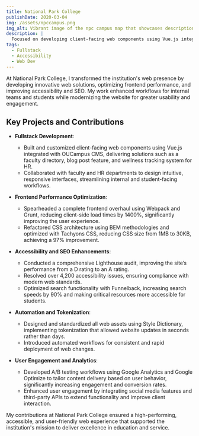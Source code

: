```yaml
---
title: National Park College
publishDate: 2020-03-04
img: /assets/npccampus.png
img_alt: Vibrant image of the npc campus map that showcases descriptions of each building.
description: |
  Focused on developing client-facing web components using Vue.js integrated with the OUCampus CMS, delivering features like a faculty directory, blog posts, and a wellness tracking system for HR.
tags:
  - Fullstack
  - Accessibility
  - Web Dev
---
```


At National Park College, I transformed the institution's web presence by developing innovative web solutions, optimizing frontend performance, and improving accessibility and SEO. My work enhanced workflows for internal teams and students while modernizing the website for greater usability and engagement.

## Key Projects and Contributions

- **Fullstack Development**:
    - Built and customized client-facing web components using Vue.js integrated with OUCampus CMS, delivering solutions such as a faculty directory, blog post feature, and wellness tracking system for HR.
    - Collaborated with faculty and HR departments to design intuitive, responsive interfaces, streamlining internal and student-facing workflows.

- **Frontend Performance Optimization**:
    - Spearheaded a complete frontend overhaul using Webpack and Grunt, reducing client-side load times by 1400%, significantly improving the user experience.
    - Refactored CSS architecture using BEM methodologies and optimized with Tachyons CSS, reducing CSS size from 1MB to 30KB, achieving a 97% improvement.

- **Accessibility and SEO Enhancements**:
    - Conducted a comprehensive Lighthouse audit, improving the site’s performance from a D rating to an A rating.
    - Resolved over 4,200 accessibility issues, ensuring compliance with modern web standards.
    - Optimized search functionality with Funnelback, increasing search speeds by 90% and making critical resources more accessible for students.

- **Automation and Tokenization**:
    - Designed and standardized all web assets using Style Dictionary, implementing tokenization that allowed website updates in seconds rather than days.
    - Introduced automated workflows for consistent and rapid deployment of web changes.

- **User Engagement and Analytics**:
    - Developed A/B testing workflows using Google Analytics and Google Optimize to tailor content delivery based on user behavior, significantly increasing engagement and conversion rates.
    - Enhanced user engagement by integrating social media features and third-party APIs to extend functionality and improve client interaction.

My contributions at National Park College ensured a high-performing, accessible, and user-friendly web experience that supported the institution's mission to deliver excellence in education and service.